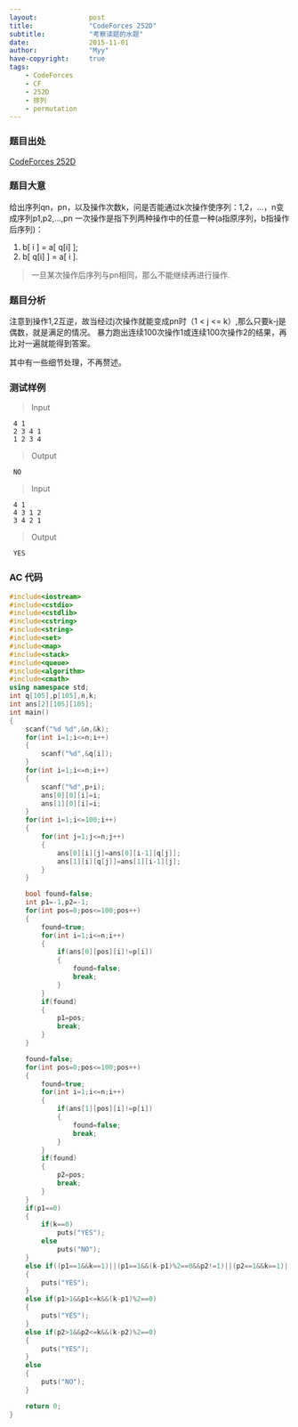 ```yaml
---
layout:             post
title:              "CodeForces 252D"
subtitle:           "考察读题的水题"
date:               2015-11-01
author:             "Myy"
have-copyright:     true
tags:
    - CodeForces
    - CF
    - 252D
    - 排列
    - permutation
---
```

### 题目出处
 [CodeForces 252D]("http://codeforces.com/problemset/problem/252/D")
 
 
### 题目大意
 给出序列qn，pn，以及操作次数k，问是否能通过k次操作使序列：1,2，...，n变成序列p1,p2,...,pn
 一次操作是指下列两种操作中的任意一种(a指原序列，b指操作后序列)：
 
 1. b[ i ] = a[ q[i] ];
 2. b[ q[i] ] = a[ i ].
 
> 一旦某次操作后序列与pn相同，那么不能继续再进行操作.

### 题目分析

 注意到操作1,2互逆，故当经过j次操作就能变成pn时（1 < j <= k）,那么只要k-j是偶数，就是满足的情况。
 暴力跑出连续100次操作1或连续100次操作2的结果，再比对一遍就能得到答案。
 
 其中有一些细节处理，不再赘述。

### 测试样例

> Input

```
 4 1
 2 3 4 1
 1 2 3 4
```
> Output

```
 NO
```

> Input

```
 4 1
 4 3 1 2
 3 4 2 1
```
> Output

```
 YES
```

### AC 代码
 
```cpp
#include<iostream>
#include<cstdio>
#include<cstdlib>
#include<cstring>
#include<string>
#include<set>
#include<map>
#include<stack>
#include<queue>
#include<algorithm>
#include<cmath>
using namespace std;
int q[105],p[105],n,k;
int ans[2][105][105];
int main()
{
	scanf("%d %d",&n,&k);
	for(int i=1;i<=n;i++)
	{
		scanf("%d",&q[i]);
	}
	for(int i=1;i<=n;i++)
	{
		scanf("%d",p+i);
		ans[0][0][i]=i;
		ans[1][0][i]=i;
	}
	for(int i=1;i<=100;i++)
	{
		for(int j=1;j<=n;j++)
		{
			ans[0][i][j]=ans[0][i-1][q[j]];
			ans[1][i][q[j]]=ans[1][i-1][j];
		}
	}

	bool found=false;
	int p1=-1,p2=-1;
	for(int pos=0;pos<=100;pos++)
	{
		found=true;
		for(int i=1;i<=n;i++)
		{
			if(ans[0][pos][i]!=p[i])
			{
				found=false;
				break;
			}
		}
		if(found)
		{
			p1=pos;
			break;
		}
	}

	found=false;
	for(int pos=0;pos<=100;pos++)
	{
		found=true;
		for(int i=1;i<=n;i++)
		{
			if(ans[1][pos][i]!=p[i])
			{
				found=false;
				break;
			}
		}
		if(found)
		{
			p2=pos;
			break;
		}
	}
	if(p1==0)
	{
		if(k==0)
			puts("YES");
		else
			puts("NO");
	}
	else if((p1==1&&k==1)||(p1==1&&(k-p1)%2==0&&p2!=1)||(p2==1&&k==1)||(p2==1&&(k-p2)%2==0&&p1!=1))
	{
		puts("YES");
	}
	else if(p1>1&&p1<=k&&(k-p1)%2==0)
	{
		puts("YES");
	}
	else if(p2>1&&p2<=k&&(k-p2)%2==0)
	{
		puts("YES");
	}
	else
	{
		puts("NO");
	}

	return 0;
}
```